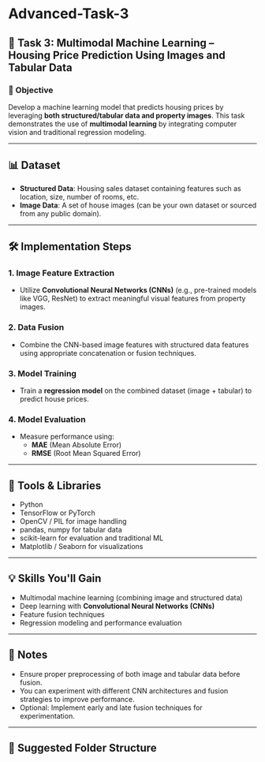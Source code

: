 # Advanced-Task-3

## 🧠 Task 3: Multimodal Machine Learning – Housing Price Prediction Using Images and Tabular Data

### 🎯 Objective

Develop a machine learning model that predicts housing prices by leveraging **both structured/tabular data and property images**. This task demonstrates the use of **multimodal learning** by integrating computer vision and traditional regression modeling.

---

## 📊 Dataset

- **Structured Data**: Housing sales dataset containing features such as location, size, number of rooms, etc.
- **Image Data**: A set of house images (can be your own dataset or sourced from any public domain).

---

## 🛠️ Implementation Steps

### 1. Image Feature Extraction
- Utilize **Convolutional Neural Networks (CNNs)** (e.g., pre-trained models like VGG, ResNet) to extract meaningful visual features from property images.

### 2. Data Fusion
- Combine the CNN-based image features with structured data features using appropriate concatenation or fusion techniques.

### 3. Model Training
- Train a **regression model** on the combined dataset (image + tabular) to predict house prices.

### 4. Model Evaluation
- Measure performance using:
  - **MAE** (Mean Absolute Error)
  - **RMSE** (Root Mean Squared Error)

---

## 🧰 Tools & Libraries

- Python  
- TensorFlow or PyTorch  
- OpenCV / PIL for image handling  
- pandas, numpy for tabular data  
- scikit-learn for evaluation and traditional ML  
- Matplotlib / Seaborn for visualizations  

---

## 💡 Skills You'll Gain

- Multimodal machine learning (combining image and structured data)
- Deep learning with **Convolutional Neural Networks (CNNs)**
- Feature fusion techniques
- Regression modeling and performance evaluation

---

## 📌 Notes

- Ensure proper preprocessing of both image and tabular data before fusion.
- You can experiment with different CNN architectures and fusion strategies to improve performance.
- Optional: Implement early and late fusion techniques for experimentation.

---

## 📁 Suggested Folder Structure

